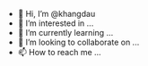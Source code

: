 - 👋 Hi, I’m @khangdau
- 👀 I’m interested in ...
- 🌱 I’m currently learning ...
- 💞️ I’m looking to collaborate on ...
- 📫 How to reach me ...

<!---
khangdau/khangdau is a ✨ special ✨ repository because its `README.md` (this file) appears on your GitHub profile.
You can click the Preview link to take a look at your changes.
--->
